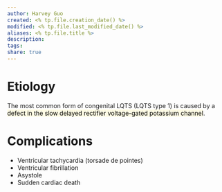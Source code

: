 ```yaml
---
author: Harvey Guo
created: <% tp.file.creation_date() %>
modified: <% tp.file.last_modified_date() %>
aliases: <% tp.file.title %>
description:
tags:
share: true
---
```


# Etiology
The most common form of congenital LQTS (LQTS type 1) is caused by a <mark style="background: #FFF3A34A;">defect in the slow delayed rectifier voltage-gated potassium channel</mark>.
# Complications
- Ventricular tachycardia (torsade de pointes)
- Ventricular fibrillation
- Asystole
- Sudden cardiac death